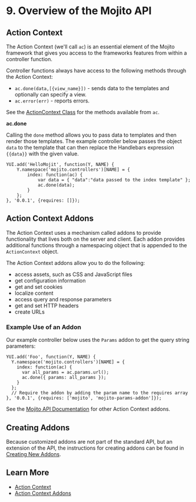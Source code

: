 # 9. Overview of the Mojito API #

## Action Context ##

The Action Context (we'll call `ac`) is an essential element of the Mojito framework that 
gives you access to the frameworks features from within a controller function.

Controller functions always have access to the following methods through the Action 
Context:

* `ac.done(data,[{view_name}])` - sends data to the templates and optionally can
  specify a view.
* `ac.error(err)` - reports errors.

See the [ActionContext Class](http://developer.yahoo.com/cocktails/mojito/api/classes/ActionContext.html) 
for the methods available from ``ac``.

__ac.done__

Calling the `done` method allows you to pass data to templates and
then render those templates. The example controller 
below passes the object `data` to the template that
can then replace the Handlebars expression `{{data}}` with
the given value. 

    YUI.add('HelloMojit', function(Y, NAME) {
        Y.namespace('mojito.controllers')[NAME] = {
            index: function(ac) {
                var data = { "data":"data passed to the index template" };
                ac.done(data);
            }
        };
    }, '0.0.1', {requires: []});


## Action Context Addons ##

The Action Context uses a mechanism called addons to provide functionality that lives 
both on the server and client. Each addon provides additional functions through a 
namespacing object that is appended to the `ActionContext` object. 

The Action Context addons allow you to do the following:

*  access assets, such as CSS and JavaScript files
*  get configuration information
*  get and set cookies
*  localize content
*  access query and response parameters
*  get and set HTTP headers
*  create URLs


### Example Use of an Addon ###


Our example controller below uses the `Params` addon to get
the query string parameters:

    YUI.add('Foo', function(Y, NAME) {
      Y.namespace('mojito.controllers')[NAME] = {
        index: function(ac) {
          var all_params = ac.params.url();
          ac.done({ params: all_params });
        }
      };
      // Require the addon by adding the param name to the requires array
    }, '0.0.1', {requires: ['mojito', 'mojito-params-addon']});

See the 
[Mojito API Documentation](http://developer.yahoo.com/cocktails/mojito/api "Mojito API Documentation")
for other Action Context addons.


## Creating Addons ##

Because customized addons are not part of the standard API, but an extension of the API, 
the instructions for creating addons can be found in 
[Creating New Addons](http://developer.yahoo.com/cocktails/mojito/docs/topics/mojito_extensions.html#creating-new-addons).


## Learn More ##

* [Action Context](http://developer.yahoo.com/cocktails/mojito/docs/api_overview/mojito_action_context.html)
* [Action Context Addons](http://developer.yahoo.com/cocktails/mojito/docs/api_overview/mojito_addons.html)

